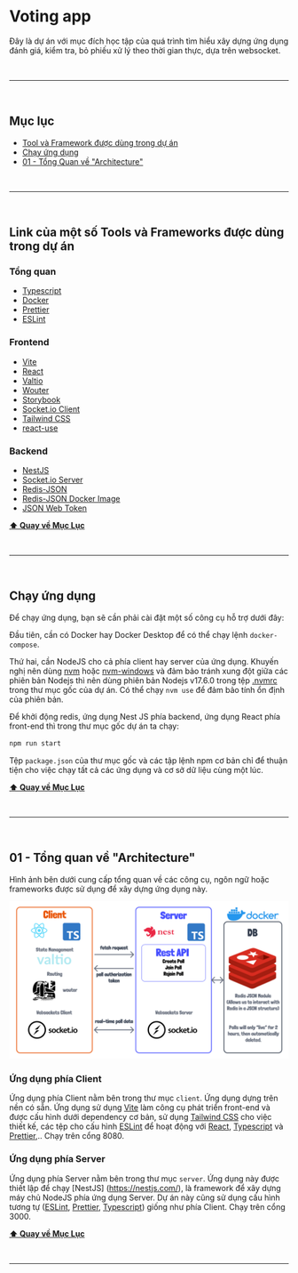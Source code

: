 # Voting app

Đây là dự án với mục đích học tập của quá trình tìm hiểu xây dựng ứng dụng đánh giá, kiểm tra, bỏ phiếu xử lý theo thời gian thực, dựa trên websocket. 

<br />

---

<br />

## Mục lục

* [Tool và Framework được dùng trong dự án](#link-của-một-số-tools-và-frameworks-được-dùng-trong-dự-án)
* [Chạy ứng dụng](#chạy-ứng-dụng)
* [01 - Tổng Quan về "Architecture"](#01---tổng-quan-về-architecture)


<br />

---

<br />

## Link của một số Tools và Frameworks được dùng trong dự án

### Tổng quan
* [Typescript](https://www.typescriptlang.org/)
* [Docker](https://www.docker.com/products/docker-desktop)
* [Prettier](https://prettier.io/)
* [ESLint](https://eslint.org/docs/user-guide/getting-started)

### Frontend
* [Vite](https://vitejs.dev/)
* [React](https://reactjs.org/)
* [Valtio](https://github.com/pmndrs/valtio)
* [Wouter](https://github.com/molefrog/wouter)
* [Storybook](https://storybook.js.org/)
* [Socket.io Client](https://socket.io/docs/v4/client-api/)
* [Tailwind CSS](https://tailwindcss.com/)
* [react-use](https://github.com/streamich/react-use)

### Backend
* [NestJS](https://nestjs.com/)
* [Socket.io Server](https://socket.io/docs/v4/server-api/)
* [Redis-JSON](https://oss.redis.com/redisjson/)
* [Redis-JSON Docker Image](https://hub.docker.com/r/redislabs/rejson/)
* [JSON Web Token](https://jwt.io/)

**[⬆ Quay về Mục Lục](#mục-lục)**

<br />

---

<br />


## Chạy ứng dụng

Để chạy ứng dụng, bạn sẽ cần phải cài đặt một số công cụ hỗ trợ dưới đây:

Đầu tiên, cần có Docker hay Docker Desktop để có thể chạy lệnh `docker-compose`.

Thứ hai, cần NodeJS cho cả phía client hay server của ứng dụng. Khuyến nghị nên dùng [nvm](https://github.com/nvm-sh/nvm) hoặc [nvm-windows](https://github.com/coreybutler/nvm-windows) và đảm bảo tránh xung đột giữa các phiên bản Nodejs thì nên dùng phiên bản Nodejs v17.6.0 trong tệp [.nvmrc](/.nvmrc) trong thư mục gốc của dự án. Có thể chạy  `nvm use` để đảm bảo tính ổn định của phiên bản.

Để khởi động redis, ứng dụng Nest JS phía backend, ứng dụng React phía front-end thì trong thư mục gốc dự án ta chạy:

```sh
npm run start
```

Tệp `package.json` của thư mục gốc và các tập lệnh npm cơ bản chỉ để thuận tiện cho việc chạy tất cả các ứng dụng và cơ sở dữ liệu cùng một lúc.

**[⬆ Quay về Mục Lục](#mục-lục)**

<br />

---

<br />

## 01 - Tổng quan về "Architecture"

Hình ảnh bên dưới cung cấp tổng quan về các công cụ, ngôn ngữ hoặc frameworks được sử dụng để xây dựng ứng dụng này.

![Application Diagram](./resources//ApplicationOverview1.png)

### Ứng dụng phía Client

Ứng dụng phía Client nằm bên trong thư mục `client`. Ứng dụng dựng trên nền có sẵn. Ứng dụng sử dụng [Vite](https://vitejs.dev/) làm công cụ phát triển front-end và được cấu hình dưới dependency cơ bản, sử dụng [Tailwind CSS](https://tailwindcss.com/) cho việc thiết kế, các tệp cho cấu hình [ESLint](https://eslint.org/docs/user-guide/getting-started) để hoạt động với [React](https://reactjs.org/), [Typescript](https://www.typescriptlang.org/) và  [Prettier](https://prettier.io/),.. Chạy trên cổng 8080.

### Ứng dụng phía Server 

Ứng dụng phía Server nằm bên trong thư mục `server`. Ứng dụng này được thiết lập để chạy [NestJS] (https://nestjs.com/), là framework để xây dựng máy chủ NodeJS phía ứng dụng Server. Dự án này cũng sử dụng cấu hình tương tự ([ESLint](https://eslint.org/docs/user-guide/getting-started), [Prettier](https://prettier.io/), [Typescript](https://www.typescriptlang.org/)) giống như phía Client. Chạy trên cổng 3000.

**[⬆ Quay về Mục Lục](#mục-lục)**

<br />

---

<br />



